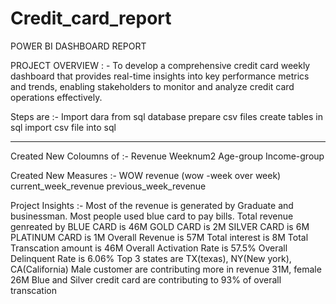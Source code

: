 # Credit_card_report
POWER BI DASHBOARD REPORT




PROJECT OVERVIEW : -
To develop a comprehensive credit card weekly dashboard that provides real-time insights into key performance metrics and  trends, 
enabling stakeholders to monitor and analyze credit card operations effectively.



Steps are :-
Import dara from sql database 
prepare csv files
create tables in sql
import csv file into sql
_________________________________________________________________________________________________
 


Created New Coloumns of :-  Revenue
                            Weeknum2
                            Age-group
                            Income-group



Created New Measures :- WOW revenue (wow -week over week)
                       current_week_revenue
                       previous_week_revenue



Project Insights :- 
Most of the revenue is generated by Graduate and businessman.
Most people used blue card to pay bills.
Total revenue genreated by BLUE CARD is 46M
                         GOLD CARD is 2M
                         SILVER CARD is 6M
                         PLATINUM CARD is 1M
                         Overall Revenue is 57M
                         Total interest is 8M
                         Total Transcation amount is 46M
                         Overall Activation Rate is 57.5%
                         Overall Delinquent Rate is 6.06%
                         Top 3 states are TX(texas), NY(New york), CA(California)
                         Male customer are contributing more in revenue 31M, female 26M
                         Blue and Silver credit card are contributing to 93% of overall transcation
                       









